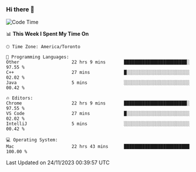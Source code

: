### Hi there 👋


<!--START_SECTION:waka-->
![Code Time](http://img.shields.io/badge/Code%20Time-1%2C414%20hrs%206%20mins-blue)

📊 **This Week I Spent My Time On** 

```text
🕑︎ Time Zone: America/Toronto

💬 Programming Languages: 
Other                    22 hrs 9 mins       ████████████████████████░   97.55 % 
C++                      27 mins             █░░░░░░░░░░░░░░░░░░░░░░░░   02.02 % 
Java                     5 mins              ░░░░░░░░░░░░░░░░░░░░░░░░░   00.42 % 

🔥 Editors: 
Chrome                   22 hrs 9 mins       ████████████████████████░   97.55 % 
VS Code                  27 mins             █░░░░░░░░░░░░░░░░░░░░░░░░   02.02 % 
IntelliJ                 5 mins              ░░░░░░░░░░░░░░░░░░░░░░░░░   00.42 % 

💻 Operating System: 
Mac                      22 hrs 43 mins      █████████████████████████   100.00 % 
```


 Last Updated on 24/11/2023 00:39:57 UTC
<!--END_SECTION:waka-->

<!--
**SillyPasty/SillyPasty** is a ✨ _special_ ✨ repository because its `README.md` (this file) appears on your GitHub profile.

Here are some ideas to get you started:

- 🔭 I’m currently working on ...
- 🌱 I’m currently learning ...
- 👯 I’m looking to collaborate on ...
- 🤔 I’m looking for help with ...
- 💬 Ask me about ...
- 📫 How to reach me: ...
- 😄 Pronouns: ...
- ⚡ Fun fact: ...
-->


